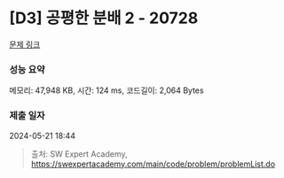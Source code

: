# [D3] 공평한 분배 2 - 20728 

[문제 링크](https://swexpertacademy.com/main/code/problem/problemDetail.do?contestProbId=AY6cg0MKeVkDFAXt) 

### 성능 요약

메모리: 47,948 KB, 시간: 124 ms, 코드길이: 2,064 Bytes

### 제출 일자

2024-05-21 18:44



> 출처: SW Expert Academy, https://swexpertacademy.com/main/code/problem/problemList.do